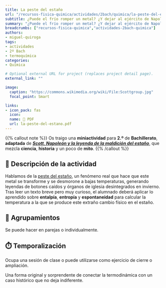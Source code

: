 ```yaml
---
title: La peste del estaño
url: "/recursos-fisica-quimica/actividades/2bach/quimica/la-peste-del-estano"
subtitle: ¿Puede el frío romper un metal? ¿Y dejar al ejército de Napoleón con las chaquetas abiertas en plena campaña rusa?
summary: "¿Puede el frío romper un metal? ¿Y dejar al ejército de Napoleón con las chaquetas abiertas en plena campaña rusa?"
breadcrumbs: ["recursos-fisica-quimica","actividades-2bach-quimica"]
authors:
- miguel-quiroga
tags:
- actividades
- 2º Bach
- termoquímica
categories:
- Química

# Optional external URL for project (replaces project detail page).
external_link: ""

image:
  caption: "https://commons.wikimedia.org/wiki/File:Scottgroup.jpg"
  focal_point: Smart

links:
- icon_pack: fas
  icon:
  name: 📄 PDF
  url: la-peste-del-estano.pdf
---
```


{{% callout note %}}
Os traigo una **miniactividad** para **2.º** de **Bachillerato**, **adaptada** de [***Scott, Napoleón y la leyenda de la maldición del estaño***](https://starcnc.blogspot.com/2016/12/los-miembros-del-equipo-de-scott-en-el.html), que mezcla **ciencia**, **historia** y un poco de **mito**.
{{% /callout %}}

## 📜 Descripción de la actividad

Hablamos de la [peste del estaño](https://es.wikipedia.org/wiki/Peste_del_estaño), un fenómeno real que hace que este metal se transforme y se desmorone a bajas temperaturas, generando leyendas de botones caídos y órganos de iglesia desintegrados en invierno. Tras leer un texto breve pero muy curioso, el alumnado deberá aplicar lo aprendido sobre **entalpía**, **entropía** y **espontaneidad** para calcular la temperatura a la que se produce este extraño cambio físico en el estaño.

## 👥 Agrupamientos

Se puede hacer en parejas o individualmente.

## ⏱️ Temporalización

Ocupa una sesión de clase o puede utilizarse como ejercicio de cierre o ampliación.

Una forma original y sorprendente de conectar la termodinámica con un caso histórico que no deja indiferente.